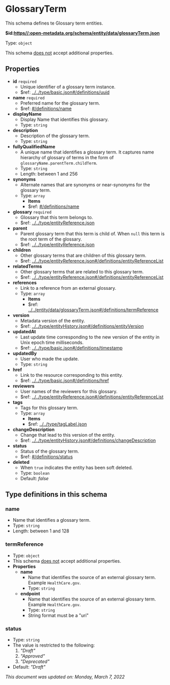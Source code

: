 # GlossaryTerm

This schema defines te Glossary term entities.

**$id:**[**https//:open-metadata.org/schema/entity/data/glossaryTerm.json**](https://open-metadata.org/schema/entity/data/glossaryTerm.json)

Type: `object`

This schema <u>does not</u> accept additional properties.

## Properties
 - **id** `required`
	 - Unique identifier of a glossary term instance.
	 - $ref: [../../type/basic.json#/definitions/uuid](../types/basic.md#uuid)
 - **name** `required`
	 - Preferred name for the glossary term.
	 - $ref: [#/definitions/name](#name)
 - **displayName**
	 - Display Name that identifies this glossary.
	 - Type: `string`
 - **description**
	 - Description of the glossary term.
	 - Type: `string`
 - **fullyQualifiedName**
	 - A unique name that identifies a glossary term. It captures name hierarchy of glossary of terms in the form of `glossaryName.parentTerm.childTerm`.
	 - Type: `string`
	 - Length: between 1 and 256
 - **synonyms**
	 - Alternate names that are synonyms or near-synonyms for the glossary term.
	 - Type: `array`
		 - **Items**
		 - $ref: [#/definitions/name](#name)
 - **glossary** `required`
	 - Glossary that this term belongs to.
	 - $ref: [../../type/entityReference.json](../types/entityreference.md)
 - **parent**
	 - Parent glossary term that this term is child of. When `null` this term is the root term of the glossary.
	 - $ref: [../../type/entityReference.json](../types/entityreference.md)
 - **children**
	 - Other glossary terms that are children of this glossary term.
	 - $ref: [../../type/entityReference.json#/definitions/entityReferenceList](../types/entityreference.md#entityreferencelist)
 - **relatedTerms**
	 - Other glossary terms that are related to this glossary term.
	 - $ref: [../../type/entityReference.json#/definitions/entityReferenceList](../types/entityreference.md#entityreferencelist)
 - **references**
	 - Link to a reference from an external glossary.
	 - Type: `array`
		 - **Items**
		 - $ref: [../../entity/data/glossaryTerm.json#/definitions/termReference](glossaryterm.md#termreference)
 - **version**
	 - Metadata version of the entity.
	 - $ref: [../../type/entityHistory.json#/definitions/entityVersion](../types/entityhistory.md#entityversion)
 - **updatedAt**
	 - Last update time corresponding to the new version of the entity in Unix epoch time milliseconds.
	 - $ref: [../../type/basic.json#/definitions/timestamp](../types/basic.md#timestamp)
 - **updatedBy**
	 - User who made the update.
	 - Type: `string`
 - **href**
	 - Link to the resource corresponding to this entity.
	 - $ref: [../../type/basic.json#/definitions/href](../types/basic.md#href)
 - **reviewers**
	 - User names of the reviewers for this glossary.
	 - $ref: [../../type/entityReference.json#/definitions/entityReferenceList](../types/entityreference.md#entityreferencelist)
 - **tags**
	 - Tags for this glossary term.
	 - Type: `array`
		 - **Items**
		 - $ref: [../../type/tagLabel.json](../types/taglabel.md)
 - **changeDescription**
	 - Change that lead to this version of the entity.
	 - $ref: [../../type/entityHistory.json#/definitions/changeDescription](../types/entityhistory.md#changedescription)
 - **status**
	 - Status of the glossary term.
	 - $ref: [#/definitions/status](#status)
 - **deleted**
	 - When `true` indicates the entity has been soft deleted.
	 - Type: `boolean`
	 - Default: _false_


## Type definitions in this schema
### name

 - Name that identifies a glossary term.
 - Type: `string`
 - Length: between 1 and 128


### termReference

 - Type: `object`
 - This schema <u>does not</u> accept additional properties.
 - **Properties**
	 - **name**
		 - Name that identifies the source of an external glossary term. Example `HealthCare.gov`.
		 - Type: `string`
	 - **endpoint**
		 - Name that identifies the source of an external glossary term. Example `HealthCare.gov`.
		 - Type: `string`
		 - String format must be a "uri"


### status

 - Type: `string`
 - The value is restricted to the following: 
	 1. _"Draft"_
	 2. _"Approved"_
	 3. _"Deprecated"_
 - Default: _"Draft"_




_This document was updated on: Monday, March 7, 2022_